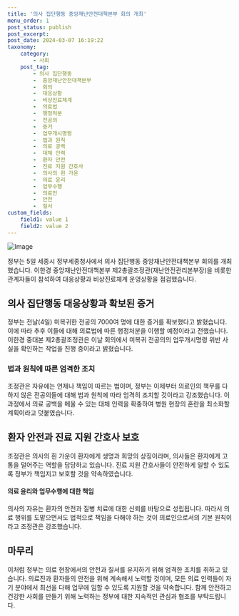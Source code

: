 ```yaml
---
title: '의사 집단행동 중앙재난안전대책본부 회의 개최'
menu_order: 1
post_status: publish
post_excerpt: 
post_date: 2024-03-07 16:19:22
taxonomy:
    category:
        - 사회
    post_tag:
        - 의사 집단행동
        -  중앙재난안전대책본부
        -  회의
        -  대응상황
        -  비상진료체계
        -  의료법
        -  행정처분
        -  전공의
        -  증거
        -  업무개시명령
        -  법과 원칙
        -  의료 공백
        -  대체 인력
        -  환자 안전
        -  진료 지원 간호사
        -  의사의 흰 가운
        -  의료 윤리
        -  업무수행
        -  의료인
        -  안전
        -  질서
custom_fields:
    field1: value 1
    field2: value 2
---
```


![Image](https://imgnews.pstatic.net/image/020/2024/03/05/0003551443_001_20240305103001061.jpg?type=w647)

정부는 5일 세종시 정부세종청사에서 의사 집단행동 중앙재난안전대책본부 회의를 개최했습니다. 이한경 중앙재난안전대책본부 제2총괄조정관(재난안전관리본부장)을 비롯한 관계자들이 참석하여 대응상황과 비상진료체계 운영상황을 점검했습니다.
## 의사 집단행동 대응상황과 확보된 증거
정부는 전날(4일) 미복귀한 전공의 7000여 명에 대한 증거를 확보했다고 밝혔습니다. 이에 따라 추후 이들에 대해 의료법에 따른 행정처분을 이행할 예정이라고 전했습니다. 이한경 중대본 제2총괄조정관은 이날 회의에서 미복귀 전공의의 업무개시명령 위반 사실을 확인하는 작업을 진행 중이라고 밝혔습니다.
### 법과 원칙에 따른 엄격한 조치
조정관은 자유에는 언제나 책임이 따르는 법이며, 정부는 이제부터 의료인의 책무를 다하지 않은 전공의들에 대해 법과 원칙에 따라 엄격히 조치할 것이라고 강조했습니다. 이 과정에서 의료 공백을 메울 수 있는 대체 인력을 확충하여 병원 현장의 혼란을 최소화할 계획이라고 덧붙였습니다.
## 환자 안전과 진료 지원 간호사 보호
조정관은 의사의 흰 가운이 환자에게 생명과 희망의 상징이라며, 의사들은 환자에게 고통을 덜어주는 역할을 담당하고 있습니다. 진료 지원 간호사들이 안전하게 일할 수 있도록 정부가 책임지고 보호할 것을 약속하였습니다.
#### 의료 윤리와 업무수행에 대한 책임
의사의 자유는 환자의 안전과 질병 치료에 대한 신뢰를 바탕으로 성립됩니다. 따라서 의료 행위를 도맡으면서도 법적으로 책임을 다해야 하는 것이 의료인으로서의 기본 원칙이라고 조정관은 강조했습니다.
## 마무리
이처럼 정부는 의료 현장에서의 안전과 질서를 유지하기 위해 엄격한 조치를 취하고 있습니다. 의료진과 환자들의 안전을 위해 계속해서 노력할 것이며, 모든 의료 인력들이 자기 분야에서 최선을 다해 업무에 임할 수 있도록 지원할 것을 약속합니다. 함께 안전하고 건강한 사회를 만들기 위해 노력하는 정부에 대한 지속적인 관심과 협조를 부탁드립니다.
